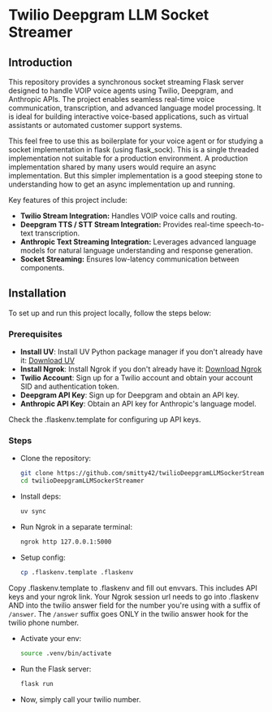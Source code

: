 # Twilio Deepgram LLM Socket Streamer

## Introduction

This repository provides a synchronous socket streaming Flask server designed to handle VOIP voice agents using Twilio, Deepgram, and Anthropic APIs. The project enables seamless real-time voice communication, transcription, and advanced language model processing. It is ideal for building interactive voice-based applications, such as virtual assistants or automated customer support systems.

This feel free to use this as boilerplate for your voice agent or for studying a socket implementation in flask (using flask_sock). This is a single threaded implementation not suitable for a production environment. A production implementation shared by many users would require an async implementation. But this simpler implementation is a good steeping stone to understanding how to get an async implementation up and running.  

Key features of this project include:
- **Twilio Stream Integration:** Handles VOIP voice calls and routing.
- **Deepgram TTS / STT Stream Integration:** Provides real-time speech-to-text transcription.
- **Anthropic Text Streaming Integration:** Leverages advanced language models for natural language understanding and response generation.
- **Socket Streaming:** Ensures low-latency communication between components.

## Installation

To set up and run this project locally, follow the steps below:

### Prerequisites
- **Install UV**: Install UV Python package manager if you don't already have it: [Download UV](https://docs.astral.sh/uv/getting-started/installation/)
- **Install Ngrok**: Install Ngrok if you don't already have it: [Download Ngrok](https://ngrok.com/downloads)
- **Twilio Account**: Sign up for a Twilio account and obtain your account SID and authentication token.
- **Deepgram API Key**: Sign up for Deepgram and obtain an API key.
- **Anthropic API Key**: Obtain an API key for Anthropic's language model.

Check the .flaskenv.template for configuring up API keys.

### Steps
- Clone the repository:
   ```bash
   git clone https://github.com/smitty42/twilioDeepgramLLMSockerStreamer.git
   cd twilioDeepgramLLMSockerStreamer
   ```

- Install deps:
   ```bash
   uv sync
   ```

- Run Ngrok in a separate terminal:
    ```bash
    ngrok http 127.0.0.1:5000
    ```
    
- Setup config:
  ```bash
  cp .flaskenv.template .flaskenv
  ```

Copy .flaskenv.template to .flaskenv and fill out envvars. This includes API keys and your ngrok link. Your Ngrok session url needs to go into .flaskenv AND into the twilio answer field for the number you're using with a suffix of `/answer`. The `/answer` suffix goes ONLY in the twilio answer hook for the twilio phone number.

- Activate your env:
   ```bash
   source .venv/bin/activate

* Run the Flask server:
   ```bash
   flask run
   ```

- Now, simply call your twilio number. 
